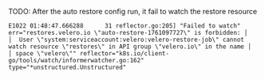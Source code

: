 TODO: After the auto restore config run, it fail to watch the restore resource

```
E1022 01:48:47.666288      31 reflector.go:205] "Failed to watch" err="restores.velero.io \"auto-restore-1761097727\" is forbidden: │
│  User \"system:serviceaccount:velero:velero-restore-job\" cannot watch resource \"restores\" in API group \"velero.io\" in the name │
│ space \"velero\"" reflector="k8s.io/client-go/tools/watch/informerwatcher.go:162" type="*unstructured.Unstructured"
```
